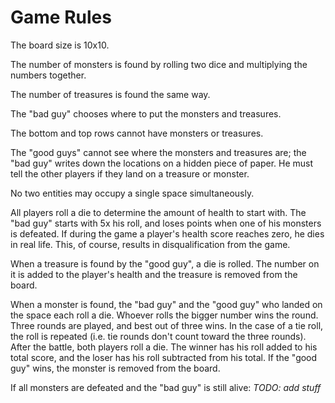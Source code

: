 Game Rules
==========

﻿The board size is 10x10.

The number of monsters is found by rolling two dice and multiplying the numbers together.

The number of treasures is found the same way.

The "bad guy" chooses where to put the monsters and treasures.

The bottom and top rows cannot have monsters or treasures.

The "good guys" cannot see where the monsters and treasures are; the "bad guy" writes down the locations on a hidden piece of paper.  He must tell the other players if they land on a treasure or monster.

No two entities may occupy a single space simultaneously.

All players roll a die to determine the amount of health to start with.  The "bad guy" starts with 5x his roll, and loses points when one of his monsters is defeated.
If during the game a player's health score reaches zero, he dies in real life.  This, of course, results in disqualification from the game.

When a treasure is found by the "good guy", a die is rolled.  The number on it is added to the player's health and the treasure is removed from the board.

When a monster is found, the "bad guy" and the "good guy" who landed on the space each roll a die.  Whoever rolls the bigger number wins the round.  Three rounds are played, and best out of three wins.  In the case of a tie roll, the roll is repeated (i.e. tie rounds don't count toward the three rounds).
After the battle, both players roll a die.  The winner has his roll added to his total score, and the loser has his roll subtracted from his total.  If the "good guy" wins, the monster is removed from the board.

If all monsters are defeated and the "bad guy" is still alive:
*TODO: add stuff*

